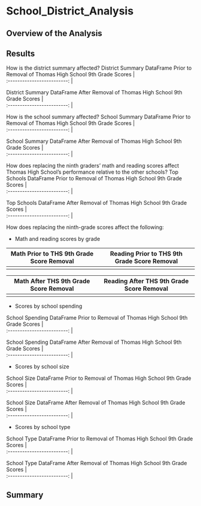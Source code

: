 # School_District_Analysis

## Overview of the Analysis

## Results
How is the district summary affected?
District Summary DataFrame Prior to Removal of Thomas High School 9th Grade Scores            |  
:-------------------------:
![]()|  

District Summary DataFrame After Removal of Thomas High School 9th Grade Scores            |  
:-------------------------:
![]()|  

How is the school summary affected?
School Summary DataFrame Prior to Removal of Thomas High School 9th Grade Scores            |  
:-------------------------:
![]()|  

School Summary DataFrame After Removal of Thomas High School 9th Grade Scores            |  
:-------------------------:
![]()|  

How does replacing the ninth graders’ math and reading scores affect Thomas High School’s performance relative to the other schools?
Top Schools DataFrame Prior to Removal of Thomas High School 9th Grade Scores            |  
:-------------------------:
![]()|  

Top Schools DataFrame After Removal of Thomas High School 9th Grade Scores            |  
:-------------------------:
![]()| 

How does replacing the ninth-grade scores affect the following:
* Math and reading scores by grade

Math Prior to THS 9th Grade Score Removal           |  Reading Prior to THS 9th Grade Score Removal
:-------------------------:|:-------------------------:
![]()|  ![]()

Math After THS 9th Grade Score Removal           |  Reading After THS 9th Grade Score Removal
:-------------------------:|:-------------------------:
![]()|  ![]()

* Scores by school spending

School Spending DataFrame Prior to Removal of Thomas High School 9th Grade Scores            |  
:-------------------------:
![]()|  

School Spending DataFrame After Removal of Thomas High School 9th Grade Scores            |  
:-------------------------:
![]()|  

* Scores by school size

School Size DataFrame Prior to Removal of Thomas High School 9th Grade Scores            |  
:-------------------------:
![]()|  

School Size DataFrame After Removal of Thomas High School 9th Grade Scores            |  
:-------------------------:
![]()|  

* Scores by school type

School Type DataFrame Prior to Removal of Thomas High School 9th Grade Scores            |  
:-------------------------:
![]()|  

School Type DataFrame After Removal of Thomas High School 9th Grade Scores            |  
:-------------------------:
![]()|  

## Summary

